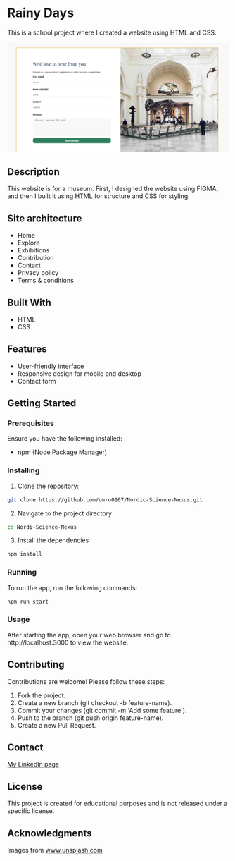 # Rainy Days

This is a school project where I created a website using HTML and CSS.

![image](/img/nsn1.png)


## Description

This website is for a museum. First, I designed the website using FIGMA, and then I built it using HTML for structure and CSS for styling.

## Site architecture
- Home
- Explore
- Exhibitions
- Contribution
- Contact
- Privacy policy
- Terms & conditions

## Built With

- HTML
- CSS

## Features

- User-friendly interface
- Responsive design for mobile and desktop
- Contact form

## Getting Started

### Prerequisites

Ensure you have the following installed:
- npm (Node Package Manager)

### Installing

1. Clone the repository:

```bash
git clone https://github.com/omro0107/Nordic-Science-Nexus.git
```

2. Navigate to the project directory

```bash
cd Nordi-Science-Nexus
```

3. Install the dependencies

```bash
npm install
```

### Running

To run the app, run the following commands:

```bash
npm run start
```

### Usage
After starting the app, open your web browser and go to http://localhost:3000 to view the website.

## Contributing

Contributions are welcome! Please follow these steps:

1. Fork the project.
2. Create a new branch (git checkout -b feature-name).
3. Commit your changes (git commit -m 'Add some feature').
4. Push to the branch (git push origin feature-name).
5. Create a new Pull Request.

## Contact

[My LinkedIn page](https://www.linkedin.com/in/oda-marie-rosenkilde-9b0919287/)

## License

This project is created for educational purposes and is not released under a specific license.

## Acknowledgments

Images from www.unsplash.com
 